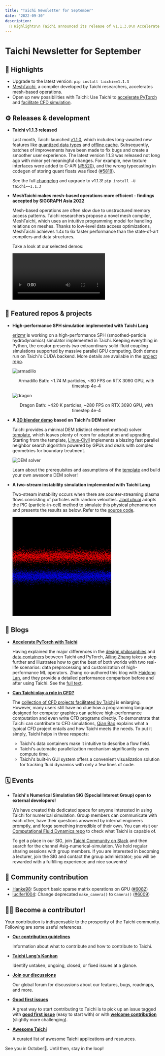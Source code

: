 ```yaml
---
title: "Taichi Newsletter for September"
date: "2022-09-30"
description:
  📌 Highlights\n Taichi announced its release of v1.1.3.0\n Accelerate pytorch and facilitate CFD with Taichi
---
```


# Taichi Newsletter for September
<div class="alert--warning alert alert-no-border">

## 📌 Highlights

- Upgrade to the latest version: `pip install taichi==1.1.3`
- [MeshTaichi](https://www.youtube.com/watch?v=vjBrk7k8SPE&t=47s), a compiler developed by Taichi researchers, accelerates mesh-based operations.
- Open up new possibilities with Taichi: Use Taichi to [accelerate PyTorch](https://docs.taichi-lang.org/blog/accelerate-pytorch-with-taichi) and [facilitate CFD simulation](https://docs.taichi-lang.org/blog/can-taichi-play-a-part-in-cfd).

</div>

## ⚙️ Releases & development

- **Taichi v1.1.3 released**

    Last month, Taichi launched [v1.1.0](https://github.com/taichi-dev/taichi/releases/tag/v1.1.0), which includes long-awaited new features like [quantized data types](https://docs.taichi-lang.org/docs/master/quant) and [offline cache](https://docs.taichi-lang.org/docs/master/performance#offline-cache). Subsequently, batches of improvements have been made to fix bugs and create a smoother user experience. The latest version 1.1.3 was released not long ago with minor yet meaningful changes. For example, new texture interfaces were added to C-API ([#5520](https://github.com/taichi-dev/taichi/pull/5520)), and the wrong typecasting in codegen of storing quant floats was fixed ([#5818](https://github.com/taichi-dev/taichi/pull/5818)).

    See the full [changelog](https://github.com/taichi-dev/taichi/releases/tag/v1.1.3) and upgrade to v1.1.3! `pip install -U taichi==1.1.3`

- **MeshTaichi makes mesh-based operations more efficient - findings accepted by SIGGRAPH Asia 2022**

    Mesh-based operations are often slow due to unstructured memory access patterns. Taichi researchers propose a novel mesh compiler, MeshTaichi, which uses an intuitive programming model for handling relations on meshes. Thanks to low-level data access optimizations, MeshTaichi achieves 1.4x to 6x faster performance than the state-of-art compilers and data structures. 

    Take a look at our selected demos:

    <video src="siggraph.mp4"></video>

## 🌟 Featured repos & projects

- **High-performance SPH simulation implemented with Taichi Lang**

    [erizmr](https://github.com/erizmr) is working on a high-performance SPH (smoothed-particle hydrodynamics) simulator implemented in Taichi. Keeping everything in Python, the creator presents two extraordinary solid-fluid coupling simulations supported by massive parallel GPU computing. Both demos run on Taichi's CUDA backend. More details are available in the [project repo](https://github.com/erizmr/SPH_Taichi).
    
    ![armadillo](./pics/armadillo.gif)

    <center>Armadillo Bath: ~1.74 M particles, ~80 FPS on RTX 3090 GPU, with timestep 4e-4</center>

    ![dragon](./pics/dragon_bath_large.gif)

    <center>Dragon Bath: ~420 K particles, ~280 FPS on RTX 3090 GPU, with timestep 4e-4</center>

- **A [3D blender demo](https://github.com/Linus-Civil/GeoBlender) based on Taichi's DEM solver**

    Taichi provides a minimal DEM (distinct element method) solver [template](https://github.com/taichi-dev/taichi_dem), which leaves plenty of room for adaptation and upgrading. Starting from the template, [Linus-Civil](https://github.com/Linus-Civil) implements a blazing fast parallel neighbor search algorithm powered by GPUs and deals with complex geometries for boundary treatment.

    ![DEM solver](./pics/DEM_solver.gif)

    Learn about the prerequisites and assumptions of the [template](https://github.com/taichi-dev/taichi_dem) and build your own awesome DEM solver!

- **A two-stream instability simulation implemented with Taichi Lang**

    Two-stream instability occurs when there are counter-streaming plasma flows consisting of particles with random velocities. [JiaoLuhuai](https://github.com/JiaoLuhuai) adopts the PIC (particle-in-cell) method to simulate this physical phenomenon and presents the results as below. Refer to the [source code](https://github.com/JiaoLuhuai/pic88/blob/main/pic88.py).

    ![two tream](./pics/two_stream.gif)

## 📝 Blogs

- **[Accelerate PyTorch with Taichi](https://docs.taichi-lang.org/blog/accelerate-pytorch-with-taichi)**

    Having explained the major differences in the [design philosophies](https://docs.taichi-lang.org/blog/taichi_vs_torch_01) and [data containers](https://docs.taichi-lang.org/blog/taichi_vs_torch_02) between Taichi and PyTorch, [Ailing Zhang](https://github.com/ailzhang) takes a step further and illustrates how to get the best of both worlds with two real-life scenarios: data preprocessing and customization of high-performance ML operators. Zhang co-authored this blog with [Haidong Lan](https://github.com/turbo0628), and they provide a detailed performance comparison before and after using Taichi. See the [full text](https://docs.taichi-lang.org/blog/accelerate-pytorch-with-taichi).

- **[Can Taichi play a role in CFD?](https://docs.taichi-lang.org/blog/can-taichi-play-a-part-in-cfd)**

    The [collection of CFD projects facilitated by Taichi](https://github.com/houkensjtu/taichi-fluid) is enlarging. However, many users still have no clue how a programming language designed for computer graphics can achieve high-performance computation and even write CFD programs directly. To demonstrate that Taichi can contribute to CFD simulations, [Qian Bao](https://github.com/houkensjtu) explains what a typical CFD project entails and how Taichi meets the needs. To put it simply, Taichi helps in three respects:
    
    - Taichi's data containers make it intuitive to describe a flow field.
    - Taichi's automatic parallelization mechanism significantly saves compute time.
    - Taichi's built-in GUI system offers a convenient visualization solution for tracking fluid dynamics with only a few lines of code.

## 🗓 Events

- **Taichi's Numerical Simulation SIG (Special Interest Group) open to external developers!**

    We have created this dedicated space for anyone interested in using Taichi for numerical simulation. Group members can communicate with each other, have their questions answered by internal engineers promptly, and forge something incredible of their own. You can visit our [Computational Fluid Dynamics repo](https://github.com/houkensjtu/taichi-fluid) to check what Taichi is capable of. 

    To get a place in our SIG,  join [Taichi Community on Slack](https://taichicommunity.slack.com/join/shared_invite/zt-14ic8j6no-Fd~wKNpfskXLfqDr58Tddg#/shared-invite/email) and then search for the channel  #sig-numerical-simulation. We hold regular sharing sessions with group members. If you are interested in becoming a lecturer, join the SIG and contact the group administrator; you will be rewarded with a fulfilling experience and nice souvenirs!

## 🎉 Community contribution

- [Hanke98](https://github.com/Hanke98): Support basic sparse matrix operations on GPU ([#6082](https://github.com/taichi-dev/taichi/pull/6082))
- [lucifer1004](https://github.com/lucifer1004): Change deprecated `make_camera()` to `Camera()` ([#6009](https://github.com/taichi-dev/taichi/pull/6009))

## 🧑‍💻 Become a contributor!

Your contribution is indispensable to the prosperity of the Taichi community. Following are some useful references.

- **[Our contribution guidelines](https://docs.taichi-lang.org/docs/contributor_guide)**

  Information about what to contribute and how to contribute to Taichi.

- **[Taichi Lang's Kanban](https://github.com/orgs/taichi-dev/projects/1)**

  Identify untaken, ongoing, closed, or fixed issues at a glance.

- **[Join our discussions](https://github.com/taichi-dev/taichi/discussions)**

  Our global forum for discussions about our features, bugs,  roadmaps, and more.

- **[Good first issues](https://github.com/taichi-dev/taichi/contribute)**

  A great way to start contributing to Taichi is to pick up an issue tagged with **[good first issue](https://github.com/taichi-dev/taichi/issues?q=is:open+is:issue+label:"good+first+issue")** (easy to start with) or with **[welcome contribution](https://github.com/taichi-dev/taichi/issues?q=is:open+is:issue+label:"welcome+contribution")** (slightly more challenging).

- **[Awesome Taichi](https://github.com/taichi-dev/awesome-taichi)**

  A curated list of awesome Taichi applications and resources.

See you in October👋. Until then, stay in the loop!